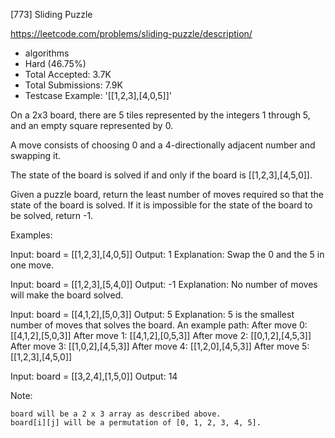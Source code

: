 [773] Sliding Puzzle  

https://leetcode.com/problems/sliding-puzzle/description/

* algorithms
* Hard (46.75%)
* Total Accepted:    3.7K
* Total Submissions: 7.9K
* Testcase Example:  '[[1,2,3],[4,0,5]]'

On a 2x3 board, there are 5 tiles represented by the integers 1 through 5, and an empty square represented by 0.

A move consists of choosing 0 and a 4-directionally adjacent number and swapping it.

The state of the board is solved if and only if the board is [[1,2,3],[4,5,0]].

Given a puzzle board, return the least number of moves required so that the state of the board is solved. If it is impossible for the state of the board to be solved, return -1.

Examples:


Input: board = [[1,2,3],[4,0,5]]
Output: 1
Explanation: Swap the 0 and the 5 in one move.



Input: board = [[1,2,3],[5,4,0]]
Output: -1
Explanation: No number of moves will make the board solved.



Input: board = [[4,1,2],[5,0,3]]
Output: 5
Explanation: 5 is the smallest number of moves that solves the board.
An example path:
After move 0: [[4,1,2],[5,0,3]]
After move 1: [[4,1,2],[0,5,3]]
After move 2: [[0,1,2],[4,5,3]]
After move 3: [[1,0,2],[4,5,3]]
After move 4: [[1,2,0],[4,5,3]]
After move 5: [[1,2,3],[4,5,0]]



Input: board = [[3,2,4],[1,5,0]]
Output: 14


Note:


	board will be a 2 x 3 array as described above.
	board[i][j] will be a permutation of [0, 1, 2, 3, 4, 5].

